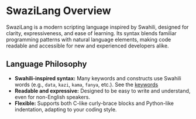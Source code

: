 # SwaziLang Overview

SwaziLang is a modern scripting language inspired by Swahili, designed for clarity, expressiveness, and ease of learning. Its syntax blends familiar programming patterns with natural language elements, making code readable and accessible for new and experienced developers alike.

## Language Philosophy

- **Swahili-inspired syntax:** Many keywords and constructs use Swahili words (e.g., `data`, `kazi`, `kama`, `fanya`, etc.). See the [keywords](/en/references/keywords)
- **Readable and expressive:** Designed to be easy to write and understand, even for non-English speakers.
- **Flexible:** Supports both C-like curly-brace blocks and Python-like indentation, adapting to your coding style.